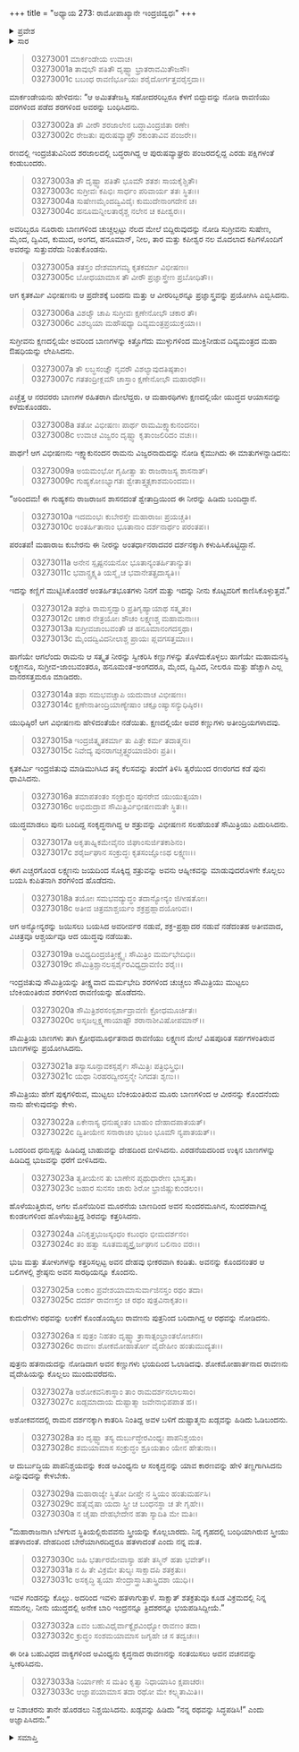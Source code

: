 +++
title = "ಅಧ್ಯಾಯ 273: ರಾಮೋಪಾಖ್ಯಾನೇ ಇಂದ್ರಜಿದ್ವಧಃ"
+++

<details><summary>ಪ್ರವೇಶ</summary>


।।   ಓಂ ಓಂ ನಮೋ ನಾರಾಯಣಾಯ।।   ಶ್ರೀ ವೇದವ್ಯಾಸಾಯ ನಮಃ ।।

ಶ್ರೀ ಕೃಷ್ಣದ್ವೈಪಾಯನ ವೇದವ್ಯಾಸ ವಿರಚಿತ  

**ಶ್ರೀ ಮಹಾಭಾರತ**

**ಆರಣ್ಯಕ ಪರ್ವ**

**ದ್ರೌಪದೀಹರಣ ಪರ್ವ**

**ಅಧ್ಯಾಯ 273**

</details>


<details><summary>ಸಾರ</summary>

ಇಂದ್ರಜಿತುವಿನ ಶರಜಾಲದಲ್ಲಿ ಬದ್ಧರಾಗಿದ್ದ ರಾಮ ಲಕ್ಷ್ಮಣರನ್ನು ವಿಭೀಷಣನು ಪ್ರಜ್ಞಾಸ್ತ್ರವನ್ನು ಬಳಸಿ ಎಬ್ಬಿಸಿ, ಕುಬೇರನು ಕಳುಹಿಸಿದ ನೀರನ್ನು ಕಣ್ಣಿಗೆ ಹಚ್ಚಿಕೊಳ್ಳಲು ಕೊಟ್ಟು ವೀರರಿಗೆ ಅಂತರ್ಹಿತವಾದುದು ಕಾಣುವಂತೆ ಮಾಡಿದುದು (1-14). ಲಕ್ಷ್ಮಣನು ಮೂರು ಬಾಣಗಳಿಂದ ಇಂದ್ರಜಿತುವನ್ನು ಸಂಹರಿಸಿದ್ದುದು (15-24). ಪುತ್ರವಧೆಯಿಂದ ದುಃಖಿತನಾದ ರಾವಣನು ಕೋಪದಿಂದ ಸೀತೆಯನ್ನು ಕೊಲ್ಲಲು ಮುಂದಾದಾಗ ಅವಿಂಧ್ಯನು ಅವನನ್ನು ತಡೆದುದು (25-33).

</details>


> 03273001 ಮಾರ್ಕಂಡೇಯ ಉವಾಚ।  
03273001a ತಾವುಭೌ ಪತಿತೌ ದೃಷ್ಟ್ವಾ ಭ್ರಾತರಾವಮಿತೌಜಸೌ।  
03273001c ಬಬಂಧ ರಾವಣಿರ್ಭೂಯಃ ಶರೈದೋರ್ಗತ್ತವರೈಸ್ತದಾ।।

ಮಾರ್ಕಂಡೇಯನು ಹೇಳಿದನು: “ಆ ಅಮಿತತೇಜಸ್ವಿ ಸಹೋದರರಿಬ್ಬರೂ ಕೆಳಗೆ ಬಿದ್ದುದನ್ನು ನೋಡಿ ರಾವಣಿಯು ವರಗಳಿಂದ ಪಡೆದ ಶರಗಳಿಂದ ಅವರನ್ನು ಬಂಧಿಸಿದನು.

> 03273002a ತೌ ವೀರೌ ಶರಜಾಲೇನ ಬದ್ಧಾವಿಂದ್ರಜಿತಾ ರಣೇ।   
03273002c ರೇಜತುಃ ಪುರುಷವ್ಯಾಘ್ರೌ ಶಕುಂತಾವಿವ ಪಂಜರೇ।।

ರಣದಲ್ಲಿ ಇಂದ್ರಜಿತುವಿನಿಂದ ಶರಜಾಲದಲ್ಲಿ ಬದ್ಧರಾಗಿದ್ದ ಆ ಪುರುಷವ್ಯಾಘ್ರರು ಪಂಜರದಲ್ಲಿದ್ದ ಎರಡು ಪಕ್ಷಿಗಳಂತೆ ಕಂಡುಬಂದರು.

> 03273003a ತೌ ದೃಷ್ಟ್ವಾ ಪತಿತೌ ಭೂಮೌ ಶತಶಃ ಸಾಯಕೈಶ್ಚಿತೌ।  
03273003c ಸುಗ್ರೀವಃ ಕಪಿಭಿಃ ಸಾರ್ಧಂ ಪರಿವಾರ್ಯ ತತಃ ಸ್ಥಿತಃ।।  
03273004a ಸುಷೇಣಮೈಂದದ್ವಿವಿದೈಃ ಕುಮುದೇನಾಂಗದೇನ ಚ।  
03273004c ಹನೂಮನ್ನೀಲತಾರೈಶ್ಚ ನಲೇನ ಚ ಕಪೀಶ್ವರಃ।।

ಅವರಿಬ್ಬರೂ ನೂರಾರು ಬಾಣಗಳಿಂದ ಚುಚ್ಚಲ್ಪಟ್ಟು ನೆಲದ ಮೇಲೆ ಬಿದ್ದಿರುವುದನ್ನು ನೋಡಿ ಸುಗ್ರೀವನು ಸುಷೇಣ, ಮೈಂದ, ದ್ವಿವಿದ, ಕುಮುದ, ಅಂಗದ, ಹನೂಮಾನ್, ನೀಲ, ತಾರ ಮತ್ತು ಕಪೀಶ್ವರ ನಲ ಮೊದಲಾದ ಕಪಿಗಳೊಂದಿಗೆ ಅವರನ್ನು ಸುತ್ತುವರೆದು ನಿಂತುಕೊಂಡನು.

> 03273005a ತತಸ್ತಂ ದೇಶಮಾಗಮ್ಯ ಕೃತಕರ್ಮಾ ವಿಭೀಷಣಃ।  
03273005c ಬೋಧಯಾಮಾಸ ತೌ ವೀರೌ ಪ್ರಜ್ಞಾಸ್ತ್ರೇಣ ಪ್ರಬೋಧಿತೌ।।

ಆಗ ಕೃತಕರ್ಮಿ ವಿಭೀಷಣನು ಆ ಪ್ರದೇಶಕ್ಕೆ ಬಂದನು ಮತ್ತು ಆ ವೀರರಿಬ್ಬರನ್ನೂ ಪ್ರಜ್ಞಾಸ್ತ್ರವನ್ನು ಪ್ರಯೋಗಿಸಿ ಎಬ್ಬಿಸಿದನು.

> 03273006a ವಿಶಲ್ಯೌ ಚಾಪಿ ಸುಗ್ರೀವಃ ಕ್ಷಣೇನೋಭೌ ಚಕಾರ ತೌ।  
03273006c ವಿಶಲ್ಯಯಾ ಮಹೌಷಧ್ಯಾ ದಿವ್ಯಮಂತ್ರಪ್ರಯುಕ್ತಯಾ।।

ಸುಗ್ರೀವನು ಕ್ಷಣದಲ್ಲಿಯೇ ಅವರಿಂದ ಬಾಣಗಳನ್ನು ಕಿತ್ತೊಗೆದು ಮುಳ್ಳುಗಳಿಂದ ಮುಕ್ತಿನೀಡುವ ದಿವ್ಯಮಂತ್ರದ ಮಹಾ ಔಷಧಿಯನ್ನು ಲೇಪಿಸಿದನು.

> 03273007a ತೌ ಲಬ್ಧಸಂಜ್ಞೌ ನೃವರೌ ವಿಶಲ್ಯಾವುದತಿಷ್ಠತಾಂ।  
03273007c ಗತತಂದ್ರೀಕ್ಲಮೌ ಚಾಸ್ತಾಂ ಕ್ಷಣೇನೋಭೌ ಮಹಾರಥೌ।।

ಎಚ್ಚೆತ್ತ ಆ ನರವರರು ಬಾಣಗಳ ರಹಿತರಾಗಿ ಮೇಲೆದ್ದರು. ಆ ಮಹಾರಥಿಗಳು ಕ್ಷಣದಲ್ಲಿಯೇ ಯುದ್ಧದ ಆಯಾಸವನ್ನು ಕಳೆದುಕೊಂಡರು.

> 03273008a ತತೋ ವಿಭೀಷಣಃ ಪಾರ್ಥ ರಾಮಮಿಕ್ಷ್ವಾಕುನಂದನಂ।  
03273008c ಉವಾಚ ವಿಜ್ವರಂ ದೃಷ್ಟ್ವಾ ಕೃತಾಂಜಲಿರಿದಂ ವಚಃ।।

ಪಾರ್ಥ! ಆಗ ವಿಭೀಷಣನು ಇಕ್ಷ್ವಾಕುನಂದನ ರಾಮನು ವಿಜ್ವರನಾದುದನ್ನು ನೋಡಿ ಕೈಮುಗಿದು ಈ ಮಾತುಗಳನ್ನಾಡಿದನು:

> 03273009a ಅಯಮಂಭೋ ಗೃಹೀತ್ವಾ ತು ರಾಜರಾಜಸ್ಯ ಶಾಸನಾತ್।  
03273009c ಗುಹ್ಯಕೋಽಭ್ಯಾಗತಃ ಶ್ವೇತಾತ್ತ್ವತ್ಸಕಾಶಮರಿಂದಮ।।

“ಅರಿಂದಮ! ಈ ಗುಹ್ಯಕನು ರಾಜರಾಜನ ಶಾಸನದಂತೆ ಶ್ವೇತಾದ್ರಿಯಿಂದ ಈ ನೀರನ್ನು ಹಿಡಿದು ಬಂದಿದ್ದಾನೆ.

> 03273010a ಇದಮಂಭಃ ಕುಬೇರಸ್ತೇ ಮಹಾರಾಜಃ ಪ್ರಯಚ್ಚತಿ।  
03273010c ಅಂತರ್ಹಿತಾನಾಂ ಭೂತಾನಾಂ ದರ್ಶನಾರ್ಥಂ ಪರಂತಪ।।

ಪರಂತಪ! ಮಹಾರಾಜ ಕುಬೇರನು ಈ ನೀರನ್ನು ಅಂತರ್ಧಾನರಾದವರ ದರ್ಶನಕ್ಕಾಗಿ ಕಳುಹಿಸಿಕೊಟ್ಟಿದ್ದಾನೆ.

> 03273011a ಅನೇನ ಸ್ಪೃಷ್ಟನಯನೋ ಭೂತಾನ್ಯಂತರ್ಹಿತಾನ್ಯುತ।  
03273011c ಭವಾನ್ದ್ರಕ್ಷ್ಯತಿ ಯಸ್ಮೈ ಚ ಭವಾನೇತತ್ಪ್ರದಾಸ್ಯತಿ।।

ಇದನ್ನು ಕಣ್ಣಿಗೆ ಮುಟ್ಟಿಸಿಕೊಂಡರೆ ಅಂತರ್ಹಿತಭೂತಗಳು ನಿನಗೆ ಮತ್ತು ಇದನ್ನು ನೀನು ಕೊಟ್ಟವರಿಗೆ ಕಾಣಿಸಿಕೊಳ್ಳುತ್ತವೆ.”

> 03273012a ತಥೇತಿ ರಾಮಸ್ತದ್ವಾರಿ ಪ್ರತಿಗೃಹ್ಯಾಯಾಥ ಸತ್ಕೃತಂ।  
03273012c ಚಕಾರ ನೇತ್ರಯೋಃ ಶೌಚಂ ಲಕ್ಷ್ಮಣಶ್ಚ ಮಹಾಮನಾಃ।।  
03273013a ಸುಗ್ರೀವಜಾಂಬವಂತೌ ಚ ಹನೂಮಾನಂಗದಸ್ತಥಾ।  
03273013c ಮೈಂದದ್ವಿವಿದನೀಲಾಶ್ಚ ಪ್ರಾಯಃ ಪ್ಲವಗಸತ್ತಮಾಃ।।

ಹಾಗೆಯೇ ಆಗಲೆಂದು ರಾಮನು ಆ ಸತ್ಕೃತ ನೀರನ್ನು ಸ್ವೀಕರಿಸಿ ಕಣ್ಣುಗಳನ್ನು ತೊಳೆದುಕೊಳ್ಳಲು ಹಾಗೆಯೇ ಮಹಾಮನಸ್ವಿ ಲಕ್ಷ್ಮಣನೂ, ಸುಗ್ರೀವ-ಜಾಂಬವಂತರೂ, ಹನೂಮಂತ-ಅಂಗದರೂ, ಮೈಂದ, ದ್ವಿವಿದ, ನೀಲರೂ ಮತ್ತು ಹೆಚ್ಚಾಗಿ ಎಲ್ಲ ವಾನರಸತ್ತಮರೂ ಮಾಡಿದರು.

> 03273014a ತಥಾ ಸಮಭವಚ್ಚಾಪಿ ಯದುವಾಚ ವಿಭೀಷಣಃ।  
03273014c ಕ್ಷಣೇನಾತೀಂದ್ರಿಯಾಣ್ಯೇಷಾಂ ಚಕ್ಷೂಂಷ್ಯಾಸನ್ಯುಧಿಷ್ಠಿರ।।

ಯುಧಿಷ್ಠಿರ! ಆಗ ವಿಭೀಷಣನು ಹೇಳಿದಂತೆಯೇ ನಡೆಯಿತು. ಕ್ಷಣದಲ್ಲಿಯೇ ಅವರ ಕಣ್ಣುಗಳು ಅತೀಂದ್ರಿಯಗಳಾದವು.

> 03273015a ಇಂದ್ರಜಿತ್ಕೃತಕರ್ಮಾ ತು ಪಿತ್ರೇ ಕರ್ಮ ತದಾತ್ಮನಃ।   
03273015c ನಿವೇದ್ಯ ಪುನರಾಗಚ್ಚತ್ತ್ವರಯಾಜಿಶಿರಃ ಪ್ರತಿ।।

ಕೃತಕರ್ಮಿ ಇಂದ್ರಜಿತುವು ಮಾಡಿಮುಗಿಸಿದ ತನ್ನ ಕೆಲಸವನ್ನು ತಂದೆಗೆ ತಿಳಿಸಿ ತ್ವರೆಯಿಂದ ರಣರಂಗದ ಕಡೆ ಪುನಃ ಧಾವಿಸಿದನು.

> 03273016a ತಮಾಪತಂತಂ ಸಂಕ್ರುದ್ಧಂ ಪುನರೇವ ಯುಯುತ್ಸಯಾ।  
03273016c ಅಭಿದುದ್ರಾವ ಸೌಮಿತ್ರಿರ್ವಿಭೀಷಣಮತೇ ಸ್ಥಿತಃ।।

ಯುದ್ಧಮಾಡಲು ಪುನಃ ಬಂದಿದ್ದ ಸಂಕೃದ್ಧನಾಗಿದ್ದ ಆ ಶತ್ರುವನ್ನು ವಿಭೀಷಣನ ಸಲಹೆಯಂತೆ ಸೌಮಿತ್ರಿಯು ಎದುರಿಸಿದನು.

> 03273017a ಅಕೃತಾಹ್ನಿಕಮೇವೈನಂ ಜಿಘಾಂಸುರ್ಜಿತಕಾಶಿನಂ।  
03273017c ಶರೈರ್ಜಘಾನ ಸಂಕ್ರುದ್ಧಃ ಕೃತಸಂಜ್ಞೋಽಥ ಲಕ್ಷ್ಮಣಃ।।

ಈಗ ಎಚ್ಚರಗೊಂಡ ಲಕ್ಷ್ಮಣನು ಜಯದಿಂದ ಸೊಕ್ಕಿದ್ದ ಶತ್ರುವನ್ನು ಅವನು ಆಹ್ನೀಕವನ್ನು ಮಾಡುವುದರೊಳಗೇ ಕೊಲ್ಲಲು ಬಯಸಿ ಕುಪಿತನಾಗಿ ಶರಗಳಿಂದ ಹೊಡೆದನು.

> 03273018a ತಯೋಃ ಸಮಭವದ್ಯುದ್ಧಂ ತದಾನ್ಯೋನ್ಯಂ ಜಿಗೀಷತೋಃ।  
03273018c ಅತೀವ ಚಿತ್ರಮಾಶ್ಚರ್ಯಂ ಶಕ್ರಪ್ರಹ್ಲಾದಯೋರಿವ।।

ಆಗ ಅನ್ಯೋನ್ಯರನ್ನು ಜಯಿಸಲು ಬಯಸಿದ ಅವರೀರ್ವರ ನಡುವೆ, ಶಕ್ರ-ಪ್ರಹ್ಲಾದರ ನಡುವೆ ನಡೆದಂತಹ ಅತೀವವಾದ, ವಿಚಿತ್ರವೂ ಆಶ್ಚರ್ಯವೂ ಆದ ಯುದ್ಧವು ನಡೆಯಿತು.

> 03273019a ಅವಿಧ್ಯದಿಂದ್ರಜಿತ್ತೀಕ್ಷ್ಣೈಃ ಸೌಮಿತ್ರಿಂ ಮರ್ಮಭೇದಿಭಿಃ।  
03273019c ಸೌಮಿತ್ರಿಶ್ಚಾನಲಸ್ಪರ್ಶೈರವಿಧ್ಯದ್ರಾವಣಿಂ ಶರೈಃ।।

ಇಂದ್ರಜಿತುವು ಸೌಮಿತ್ರಿಯನ್ನು ತೀಕ್ಷ್ಣವಾದ ಮರ್ಮಭೇದಿ ಶರಗಳಿಂದ ಚುಚ್ಚಲು ಸೌಮಿತ್ರಿಯು ಮುಟ್ಟಲು ಬೆಂಕಿಯಂತಿರುವ ಶರಗಳಿಂದ ರಾವಣಿಯನ್ನು ಹೊಡೆದನು.

> 03273020a ಸೌಮಿತ್ರಿಶರಸಂಸ್ಪರ್ಶಾದ್ರಾವಣಿಃ ಕ್ರೋಧಮೂರ್ಚಿತಃ।  
03273020c ಅಸೃಜಲ್ಲಕ್ಷ್ಮಣಾಯಾಷ್ಟೌ ಶರಾನಾಶೀವಿಷೋಪಮಾನ್।।

ಸೌಮಿತ್ರಿಯ ಬಾಣಗಳು ತಾಗಿ ಕ್ರೋಧಮೂರ್ಛಿತನಾದ ರಾವಣಿಯು ಲಕ್ಷ್ಮಣನ ಮೇಲೆ ವಿಷಪೂರಿತ ಸರ್ಪಗಳಂತಿರುವ ಬಾಣಗಳನ್ನು ಪ್ರಯೋಗಿಸಿದನು.

> 03273021a ತಸ್ಯಾಸೂನ್ಪಾವಕಸ್ಪರ್ಶೈಃ ಸೌಮಿತ್ರಿಃ ಪತ್ರಿಭಿಸ್ತ್ರಿಭಿಃ।  
03273021c ಯಥಾ ನಿರಹರದ್ವೀರಸ್ತನ್ಮೇ ನಿಗದತಃ ಶೃಣು।।

ಸೌಮಿತ್ರಿಯು ಹೇಗೆ ಪುಕ್ಕಗಳಿರುವ, ಮುಟ್ಟಲು ಬೆಂಕಿಯಂತಿರುವ ಮೂರು ಬಾಣಗಳಿಂದ ಆ ವೀರನನ್ನು ಕೊಂದನೆಂದು ನಾನು ಹೇಳುವುದನ್ನು ಕೇಳು.

> 03273022a ಏಕೇನಾಸ್ಯ ಧನುಷ್ಮಂತಂ ಬಾಹುಂ ದೇಹಾದಪಾತಯತ್।  
03273022c ದ್ವಿತೀಯೇನ ಸನಾರಾಚಂ ಭುಜಂ ಭೂಮೌ ನ್ಯಪಾತಯತ್।।

ಒಂದರಿಂದ ಧನುಸ್ಸನ್ನು ಹಿಡಿದಿದ್ದ ಬಾಹುವನ್ನು ದೇಹದಿಂದ ಬೀಳಿಸಿದನು. ಎರಡನೆಯದರಿಂದ ಉಕ್ಕಿನ ಬಾಣಗಳನ್ನು ಹಿಡಿದಿದ್ದ ಭುಜವನ್ನು ಧರೆಗೆ ಬೀಳಿಸಿದನು.

> 03273023a ತೃತೀಯೇನ ತು ಬಾಣೇನ ಪೃಥುಧಾರೇಣ ಭಾಸ್ವತಾ।  
03273023c ಜಹಾರ ಸುನಸಂ ಚಾರು ಶಿರೋ ಭ್ರಾಜಿಷ್ಣುಕುಂಡಲಂ।।

ಹೊಳೆಯುತ್ತಿರುವ, ಅಗಲ ಮೊನೆಯಿರಿವ ಮೂರನೆಯ ಬಾಣದಿಂದ ಅವನ ಸುಂದರಮೂಗಿನ, ಸುಂದರವಾಗಿದ್ದ ಕುಂಡಲಗಳಿಂದ ಹೊಳೆಯುತ್ತಿದ್ದ ಶಿರವನ್ನು ಕತ್ತರಿಸಿದನು.

> 03273024a ವಿನಿಕೃತ್ತಭುಜಸ್ಕಂಧಂ ಕಬಂಧಂ ಭೀಮದರ್ಶನಂ।  
03273024c ತಂ ಹತ್ವಾ ಸೂತಮಪ್ಯಸ್ತ್ರೈರ್ಜಘಾನ ಬಲಿನಾಂ ವರಃ।।

ಭುಜ ಮತ್ತು ತೋಳುಗಳನ್ನು ಕತ್ತರಿಸಲ್ಪಟ್ಟ ಅವನ ದೇಹವು ಭೀಕರವಾಗಿ ಕಂಡಿತು. ಅವನನ್ನು ಕೊಂದನಂತರ ಆ ಬಲಿಗಳಲ್ಲಿ ಶ್ರೇಷ್ಠನು ಅವನ ಸಾರಥಿಯನ್ನೂ ಕೊಂದನು.

> 03273025a ಲಂಕಾಂ ಪ್ರವೇಶಯಾಮಾಸುರ್ವಾಜಿನಸ್ತಂ ರಥಂ ತದಾ।  
03273025c ದದರ್ಶ ರಾವಣಸ್ತಂ ಚ ರಥಂ ಪುತ್ರವಿನಾಕೃತಂ।।

ಕುದುರೆಗಳು ರಥವನ್ನು ಲಂಕೆಗೆ ಕೊಂಡೊಯ್ಯಲು ರಾವಣನು ಪುತ್ರನಿಂದ ಬರಿದಾಗಿದ್ದ ಆ ರಥವನ್ನು ನೋಡಿದನು.

> 03273026a ಸ ಪುತ್ರಂ ನಿಹತಂ ದೃಷ್ಟ್ವಾ ತ್ರಾಸಾತ್ಸಂಭ್ರಾಂತಲೋಚನಃ।  
03273026c ರಾವಣಃ ಶೋಕಮೋಹಾರ್ತೋ ವೈದೇಹೀಂ ಹಂತುಮುದ್ಯತಃ।।

ಪುತ್ರನು ಹತನಾದುದನ್ನು ನೋಡಿದಾಗ ಅವನ ಕಣ್ಣುಗಳು ಭಯದಿಂದ ಓಲಾಡಿದವು. ಶೋಕಮೋಹಾರ್ತನಾದ ರಾವಣನು ವೈದೇಹಿಯನ್ನು ಕೊಲ್ಲಲು ಮುಂದುವರೆದನು.

> 03273027a ಅಶೋಕವನಿಕಾಸ್ಥಾಂ ತಾಂ ರಾಮದರ್ಶನಲಾಲಸಾಂ।  
03273027c ಖಡ್ಗಮಾದಾಯ ದುಷ್ಟಾತ್ಮಾ ಜವೇನಾಭಿಪಪಾತ ಹ।।

ಅಶೋಕವನದಲ್ಲಿ ರಾಮನ ದರ್ಶನಕ್ಕಾಗಿ ಕಾತರಿಸಿ ನಿಂತಿದ್ದ ಅವಳ ಬಳಿಗೆ ದುಷ್ಟಾತ್ಮನು ಖಡ್ಗವನ್ನು ಹಿಡಿದು ಓಡಿಬಂದನು.

> 03273028a ತಂ ದೃಷ್ಟ್ವಾ ತಸ್ಯ ದುರ್ಬುದ್ಧೇರವಿಂಧ್ಯಃ ಪಾಪನಿಶ್ಚಯಂ।   
03273028c ಶಮಯಾಮಾಸ ಸಂಕ್ರುದ್ಧಂ ಶ್ರೂಯತಾಂ ಯೇನ ಹೇತುನಾ।।

ಆ ದುರ್ಬುದ್ಧಿಯ ಪಾಪನಿಶ್ಚಯವನ್ನು ಕಂಡ ಅವಿಂಧ್ಯನು ಆ ಸಂಕೃದ್ಧನನ್ನು ಯಾವ ಕಾರಣವನ್ನು ಹೇಳಿ ತಣ್ಣಗಾಗಿಸಿದನು ಎನ್ನುವುದನ್ನು ಕೇಳಬೇಕು.

> 03273029a ಮಹಾರಾಜ್ಯೇ ಸ್ಥಿತೋ ದೀಪ್ತೇ ನ ಸ್ತ್ರಿಯಂ ಹಂತುಮರ್ಹಸಿ।  
03273029c ಹತೈವೈಷಾ ಯದಾ ಸ್ತ್ರೀ ಚ ಬಂಧನಸ್ಥಾ ಚ ತೇ ಗೃಹೇ।।  
03273030a ನ ಚೈಷಾ ದೇಹಭೇದೇನ ಹತಾ ಸ್ಯಾದಿತಿ ಮೇ ಮತಿಃ।

“ಮಹಾರಾಜನಾಗಿ ಬೆಳಗುವ ಸ್ಥಿತಿಯಲ್ಲಿರುವವನು ಸ್ತ್ರೀಯನ್ನು ಕೊಲ್ಲಬಾರದು. ನಿನ್ನ ಗೃಹದಲ್ಲಿ ಬಂಧಿಯಾಗಿರುವ ಸ್ತ್ರೀಯು ಹತಳಾದಂತೆ. ದೇಹದಿಂದ ಬೇರೆಯಾಗಿರದಿದ್ದರೂ ಹತಳಾದಂತೆ ಎಂದು ನನ್ನ ಮತ.

> 03273030c ಜಹಿ ಭರ್ತಾರಮೇವಾಸ್ಯಾ ಹತೇ ತಸ್ಮಿನ್ ಹತಾ ಭವೇತ್।।  
03273031a ನ ಹಿ ತೇ ವಿಕ್ರಮೇ ತುಲ್ಯಃ ಸಾಕ್ಷಾದಪಿ ಶತಕ್ರತುಃ।  
03273031c ಅಸಕೃದ್ಧಿ ತ್ವಯಾ ಸೇಂದ್ರಾಸ್ತ್ರಾಸಿತಾಸ್ತ್ರಿದಶಾ ಯುಧಿ।।

ಇವಳ ಗಂಡನನ್ನು ಕೊಲ್ಲು. ಅದರಿಂದ ಇವಳು ಹತಳಾಗುತ್ತಾಳೆ. ಸಾಕ್ಷಾತ್ ಶತಕ್ರತುವೂ ಕೂಡ ವಿಕ್ರಮದಲ್ಲಿ ನಿನ್ನ ಸಮನಲ್ಲ. ನೀನು ಯುದ್ಧದಲ್ಲಿ ಅನೇಕ ಬಾರಿ ಇಂದ್ರನನ್ನೂ ತ್ರಿದಶರನ್ನೂ ಭಯಪಡಿಸಿದ್ದೀಯೆ.”

> 03273032a ಏವಂ ಬಹುವಿಧೈರ್ವಾಕ್ಯೈರವಿಂಧ್ಯೋ ರಾವಣಂ ತದಾ।  
03273032c ಕ್ರುದ್ಧಂ ಸಂಶಮಯಾಮಾಸ ಜಗೃಹೇ ಚ ಸ ತದ್ವಚಃ।।

ಈ ರೀತಿ ಬಹುವಿಧದ ವಾಕ್ಯಗಳಿಂದ ಅವಿಂಧ್ಯನು ಕೃದ್ಧನಾದ ರಾವಣನನ್ನು ಸಂತಯಿಸಲು ಅವನ ವಚನವನ್ನು ಸ್ವೀಕರಿಸಿದನು.

> 03273033a ನಿರ್ಯಾಣೇ ಸ ಮತಿಂ ಕೃತ್ವಾ ನಿಧಾಯಾಸಿಂ ಕ್ಷಪಾಚರಃ।   
03273033c ಆಜ್ಞಾಪಯಾಮಾಸ ತದಾ ರಥೋ ಮೇ ಕಲ್ಪ್ಯತಾಮಿತಿ।।

ಆ ನಿಶಾಚರನು ತಾನೇ ಹೊರಡಲು ನಿಶ್ಚಯಿಸಿದನು. ಖಡ್ಗವನ್ನು ಹಿಡಿದು “ನನ್ನ ರಥವನ್ನು ಸಿದ್ಧಪಡಿಸಿ!” ಎಂದು ಅಜ್ಞಾಪಿಸಿದನು.”



<details><summary>ಸಮಾಪ್ತಿ</summary>


ಇತಿ ಶ್ರೀ ಮಹಾಭಾರತೇ ಆರಣ್ಯಕ ಪರ್ವಣಿ ದ್ರೌಪದೀಹರಣ ಪರ್ವಣಿ ರಾಮೋಪಾಖ್ಯಾನೇ ಇಂದ್ರಜಿದ್ವಧೇ ತ್ರಿಸಪ್ತತ್ಯಧಿಕದ್ವಿಶತತಮೋಽಧ್ಯಾಯ:।  
ಇದು ಮಹಾಭಾರತದ ಆರಣ್ಯಕ ಪರ್ವದಲ್ಲಿ ದ್ರೌಪದೀಹರಣ ಪರ್ವದಲ್ಲಿ ರಾಮೋಪಾಖ್ಯಾನದಲ್ಲಿ ಇಂದ್ರಜಿತು ವಧೆಯಲ್ಲಿ ಇನ್ನೂರಾಎಪ್ಪತ್ಮೂರನೆಯ ಅಧ್ಯಾಯವು.



</details>
